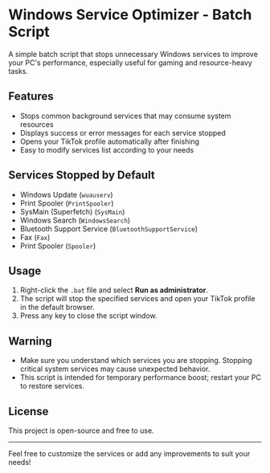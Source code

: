 # Windows Service Optimizer - Batch Script

A simple batch script that stops unnecessary Windows services to improve your PC's performance, especially useful for gaming and resource-heavy tasks.

## Features

- Stops common background services that may consume system resources
- Displays success or error messages for each service stopped
- Opens your TikTok profile automatically after finishing
- Easy to modify services list according to your needs

## Services Stopped by Default

- Windows Update (`wuauserv`)
- Print Spooler (`PrintSpooler`)
- SysMain (Superfetch) (`SysMain`)
- Windows Search (`WindowsSearch`)
- Bluetooth Support Service (`BluetoothSupportService`)
- Fax (`Fax`)
- Print Spooler (`Spooler`)

## Usage

1. Right-click the `.bat` file and select **Run as administrator**.
2. The script will stop the specified services and open your TikTok profile in the default browser.
3. Press any key to close the script window.

## Warning

- Make sure you understand which services you are stopping. Stopping critical system services may cause unexpected behavior.
- This script is intended for temporary performance boost; restart your PC to restore services.

## License

This project is open-source and free to use.

---

Feel free to customize the services or add any improvements to suit your needs!

